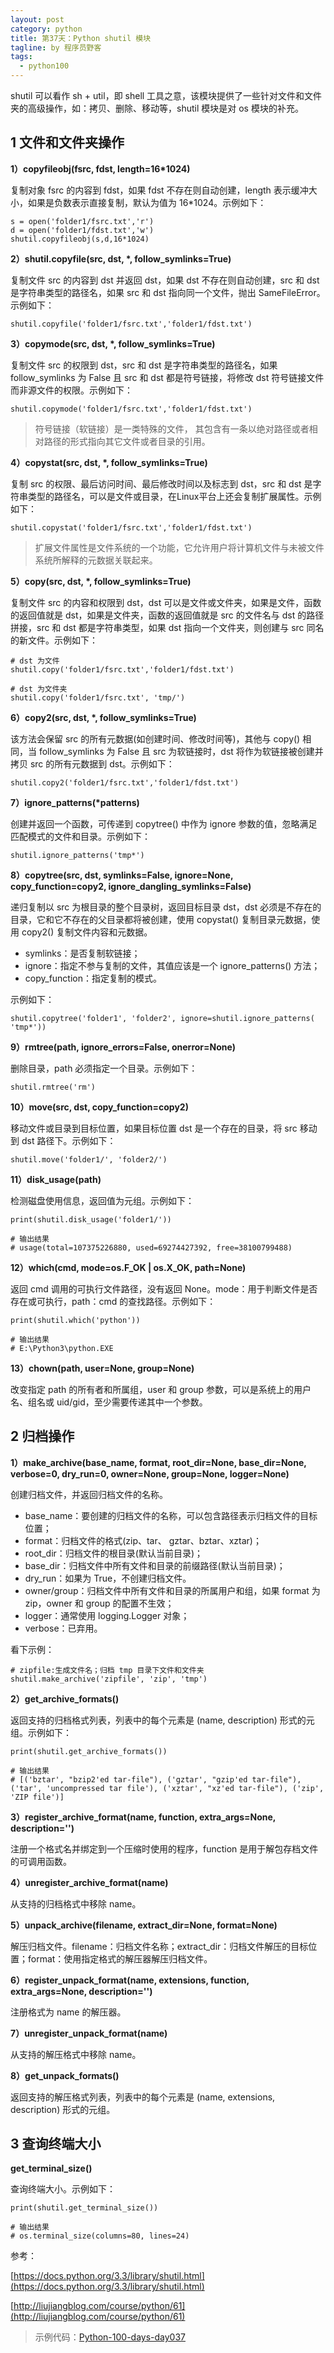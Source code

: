 ```yaml
---
layout: post
category: python
title: 第37天：Python shutil 模块
tagline: by 程序员野客
tags: 
  - python100
---
```


shutil 可以看作 sh + util，即 shell 工具之意，该模块提供了一些针对文件和文件夹的高级操作，如：拷贝、删除、移动等，shutil 模块是对 os 模块的补充。

<!--more-->

## 1 文件和文件夹操作

**1）copyfileobj(fsrc, fdst, length=16*1024)**

复制对象 fsrc 的内容到 fdst，如果 fdst 不存在则自动创建，length 表示缓冲大小，如果是负数表示直接复制，默认为值为 16*1024。示例如下：

```
s = open('folder1/fsrc.txt','r')
d = open('folder1/fdst.txt','w')
shutil.copyfileobj(s,d,16*1024)
```

**2）shutil.copyfile(src, dst, \*, follow_symlinks=True)**

复制文件 src 的内容到 dst 并返回 dst，如果 dst 不存在则自动创建，src 和 dst 是字符串类型的路径名，如果 src 和 dst 指向同一个文件，抛出 SameFileError。示例如下：

```
shutil.copyfile('folder1/fsrc.txt','folder1/fdst.txt')
```

**3）copymode(src, dst, \*, follow_symlinks=True)**

复制文件 src 的权限到 dst，src 和 dst 是字符串类型的路径名，如果 follow_symlinks 为 False 且 src 和 dst 都是符号链接，将修改 dst 符号链接文件而非源文件的权限。示例如下：

```
shutil.copymode('folder1/fsrc.txt','folder1/fdst.txt')
```

> 符号链接（软链接）是一类特殊的文件， 其包含有一条以绝对路径或者相对路径的形式指向其它文件或者目录的引用。

**4）copystat(src, dst, \*, follow_symlinks=True)**

复制 src 的权限、最后访问时间、最后修改时间以及标志到 dst，src 和 dst 是字符串类型的路径名，可以是文件或目录，在Linux平台上还会复制扩展属性。示例如下：

```
shutil.copystat('folder1/fsrc.txt','folder1/fdst.txt')
```

>扩展文件属性是文件系统的一个功能，它允许用户将计算机文件与未被文件系统所解释的元数据关联起来。

**5）copy(src, dst, \*, follow_symlinks=True)**

复制文件 src 的内容和权限到 dst，dst 可以是文件或文件夹，如果是文件，函数的返回值就是 dst，如果是文件夹，函数的返回值就是 src 的文件名与 dst 的路径拼接，src 和 dst 都是字符串类型，如果 dst 指向一个文件夹，则创建与 src 同名的新文件。示例如下：

```
# dst 为文件
shutil.copy('folder1/fsrc.txt','folder1/fdst.txt')

# dst 为文件夹
shutil.copy('folder1/fsrc.txt', 'tmp/')
```

**6）copy2(src, dst, \*, follow_symlinks=True)**

该方法会保留 src 的所有元数据(如创建时间、修改时间等)，其他与 copy() 相同，当 follow_symlinks 为 False 且 src 为软链接时，dst 将作为软链接被创建并拷贝 src 的所有元数据到 dst。示例如下：

```
shutil.copy2('folder1/fsrc.txt','folder1/fdst.txt')
```

**7）ignore_patterns(\*patterns)**

创建并返回一个函数，可传递到 copytree() 中作为 ignore 参数的值，忽略满足匹配模式的文件和目录。示例如下：

```
shutil.ignore_patterns('tmp*')
```

**8）copytree(src, dst, symlinks=False, ignore=None, copy_function=copy2, ignore_dangling_symlinks=False)**

递归复制以 src 为根目录的整个目录树，返回目标目录 dst，dst 必须是不存在的目录，它和它不存在的父目录都将被创建，使用 copystat() 复制目录元数据，使用 copy2() 复制文件内容和元数据。

* symlinks：是否复制软链接；
* ignore：指定不参与复制的文件，其值应该是一个 ignore_patterns() 方法；
* copy_function：指定复制的模式。

示例如下：

```
shutil.copytree('folder1', 'folder2', ignore=shutil.ignore_patterns( 'tmp*'))
```

**9）rmtree(path, ignore_errors=False, onerror=None)**

删除目录，path 必须指定一个目录。示例如下：

```
shutil.rmtree('rm')
```

**10）move(src, dst, copy_function=copy2)**

移动文件或目录到目标位置，如果目标位置 dst 是一个存在的目录，将 src 移动到 dst 路径下。示例如下：

```
shutil.move('folder1/', 'folder2/')
```

**11）disk_usage(path)**

检测磁盘使用信息，返回值为元组。示例如下：

```
print(shutil.disk_usage('folder1/'))

# 输出结果
# usage(total=107375226880, used=69274427392, free=38100799488)
```

**12）which(cmd, mode=os.F_OK | os.X_OK, path=None)**

返回 cmd 调用的可执行文件路径，没有返回 None。mode：用于判断文件是否存在或可执行，path：cmd 的查找路径。示例如下：

```
print(shutil.which('python'))

# 输出结果
# E:\Python3\python.EXE
```

**13）chown(path, user=None, group=None)**

改变指定 path 的所有者和所属组，user 和 group 参数，可以是系统上的用户名、组名或 uid/gid，至少需要传递其中一个参数。

## 2 归档操作

**1）make_archive(base_name, format, root_dir=None, base_dir=None, verbose=0, dry_run=0, owner=None, group=None, logger=None)**

创建归档文件，并返回归档文件的名称。

* base_name：要创建的归档文件的名称，可以包含路径表示归档文件的目标位置；
* format：归档文件的格式(zip、tar、 gztar、bztar、xztar)；
* root_dir：归档文件的根目录(默认当前目录)；
* base_dir：归档文件中所有文件和目录的前缀路径(默认当前目录)；
* dry_run：如果为 True，不创建归档文件。
* owner/group：归档文件中所有文件和目录的所属用户和组，如果 format 为 zip，owner 和 group 的配置不生效；
* logger：通常使用 logging.Logger 对象；
* verbose：已弃用。

看下示例：

```
# zipfile:生成文件名；归档 tmp 目录下文件和文件夹
shutil.make_archive('zipfile', 'zip', 'tmp')
```

**2）get_archive_formats()**

返回支持的归档格式列表，列表中的每个元素是 (name, description) 形式的元组。示例如下：

```
print(shutil.get_archive_formats())

# 输出结果
# [('bztar', "bzip2'ed tar-file"), ('gztar', "gzip'ed tar-file"), ('tar', 'uncompressed tar file'), ('xztar', "xz'ed tar-file"), ('zip', 'ZIP file')]
```

**3）register_archive_format(name, function, extra_args=None, description='')**

注册一个格式名并绑定到一个压缩时使用的程序，function 是用于解包存档文件的可调用函数。

**4）unregister_archive_format(name)**

从支持的归档格式中移除 name。

**5）unpack_archive(filename, extract_dir=None, format=None)**

解压归档文件。filename：归档文件名称；extract_dir：归档文件解压的目标位置；format：使用指定格式的解压器解压归档文件。

**6）register_unpack_format(name, extensions, function, extra_args=None, description='')**

注册格式为 name 的解压器。

**7）unregister_unpack_format(name)**

从支持的解压格式中移除 name。

**8）get_unpack_formats()**

返回支持的解压格式列表，列表中的每个元素是 (name, extensions, description) 形式的元组。

## 3 查询终端大小

**get_terminal_size()**

查询终端大小。示例如下：

```
print(shutil.get_terminal_size())

# 输出结果
# os.terminal_size(columns=80, lines=24)
```

参考：

[https://docs.python.org/3.3/library/shutil.html](https://docs.python.org/3.3/library/shutil.html)

[http://liujiangblog.com/course/python/61](http://liujiangblog.com/course/python/61)



> 示例代码：[Python-100-days-day037](https://github.com/JustDoPython/python-100-day/tree/master/day-037)
